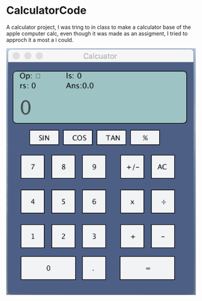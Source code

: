 # CalculatorCode
A calculator project, I was tring to in class to make a calculator base of the apple computer calc, even though it was made as an assigment, I tried to approch it a most a i could.

![Example](https://github.com/Elun4705/CalculatorCode/blob/master/Screen%20Shot%202018-02-06%20at%201.17.46%20PM.png)

